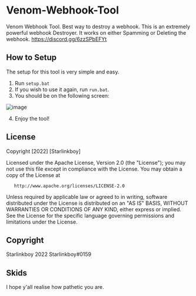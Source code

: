 # Venom-Webhook-Tool
Venom Webhook Tool. Best way to destroy a webhook.
This is an extremely powerful webhook Destroyer. It works on either Spamming or Deleting the webhook.
https://discord.gg/6zzSPbEFYt

## How to Setup
The setup for this tool is very simple and easy.

1. Run ```setup.bat```
2. If you wish to use it again, run ```run.bat```.
3. You should be on the following screen: 

![image](https://user-images.githubusercontent.com/89333014/189541379-0619aacf-e923-4851-a89a-c553ceda8d8b.png)

4. Enjoy the tool!

## License

Copyright [2022] [Starlinkboy]

   Licensed under the Apache License, Version 2.0 (the "License");
   you may not use this file except in compliance with the License.
   You may obtain a copy of the License at

       http://www.apache.org/licenses/LICENSE-2.0

   Unless required by applicable law or agreed to in writing, software
   distributed under the License is distributed on an "AS IS" BASIS,
   WITHOUT WARRANTIES OR CONDITIONS OF ANY KIND, either express or implied.
   See the License for the specific language governing permissions and
   limitations under the License.
   
## Copyright
Starlinkboy 2022
Starlinkboy#0159

## Skids
I hope y'all realise how pathetic you are.

